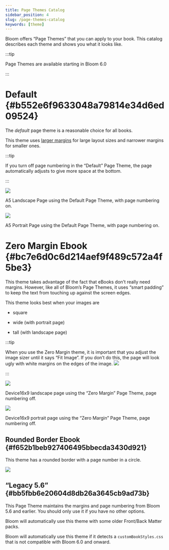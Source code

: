 ```yaml
---
title: Page Themes Catalog
sidebar_position: 4
slug: /page-themes-catalog
keywords: [theme]
---
```




Bloom offers “Page Themes” that you can apply to your book. This catalog describes each theme and shows you what it looks like.


:::tip

Page Themes are available starting in Bloom 6.0

:::




# Default {#b552e6f9633048a79814e34d6ed09524}


<div class='notion-row'>
<div class='notion-column' style={{width: 'calc((100% - (min(32px, 4vw) * 1)) * 0.5)'}}>


The _default_ page theme is a reasonable choice for all books.



This theme uses [larger margins](/margins) for large layout sizes and narrower margins for smaller ones.




:::tip

If you turn off page numbering in the “Default” Page Theme, the page automatically adjusts to give more space at the bottom.

:::




</div><div className='notion-spacer'></div>

<div class='notion-column' style={{width: 'calc((100% - (min(32px, 4vw) * 1)) * 0.5)'}}>


![](./page-themes-catalog.3d1f361d-08ce-49bd-9bfe-7a1bd1bf11dd.png)



A5 Landscape Page using the Default Page Theme, with page numbering on.



![](./page-themes-catalog.ea8c05a8-d51d-4ba1-8503-09cd5c68ad5b.png)



A5 Portrait Page using the Default Page Theme, with page numbering on.


</div><div className='notion-spacer'></div>
</div>


# Zero Margin Ebook {#bc7e6d0c6d214aef9f489c572a4f5be3}


<div class='notion-row'>
<div class='notion-column' style={{width: 'calc((100% - (min(32px, 4vw) * 1)) * 0.5000000000000001)'}}>


This theme takes advantage of the fact that eBooks don’t really need margins. However, like all of Bloom’s Page Themes, it uses “smart padding” to keep the text from touching up against the screen edges.



This theme looks best when your images are


- square

- wide (with portrait page)

- tall (with landscape page)




:::tip

When you use the Zero Margin theme, it is important that you adjust the image sizer until it says “Fit Image”. If you don’t do this, the page will look ugly with white margins on the edges of the image.
![](./page-themes-catalog.88e460b8-a8af-4c40-b89c-6c4d49c0609e.png)

:::





</div><div className='notion-spacer'></div>

<div class='notion-column' style={{width: 'calc((100% - (min(32px, 4vw) * 1)) * 0.5)'}}>


![](./page-themes-catalog.cc7905c9-6100-440f-ab1b-c55dc41717f0.png)



Device16x9 landscape page using the “Zero Margin” Page Theme, page numbering off.



![](./page-themes-catalog.74d7a150-bf85-43fa-9ba4-eee64325772a.png)



Device16x9 portrait page using the “Zero Margin” Page Theme, page numbering off.


</div><div className='notion-spacer'></div>
</div>


## Rounded Border Ebook {#f652b1beb927406495bbecda3430d921}


<div class='notion-row'>
<div class='notion-column' style={{width: 'calc((100% - (min(32px, 4vw) * 1)) * 0.5)'}}>


This theme has a rounded border with a page number in a circle.



</div><div className='notion-spacer'></div>

<div class='notion-column' style={{width: 'calc((100% - (min(32px, 4vw) * 1)) * 0.5)'}}>


![](./page-themes-catalog.aa41c9d8-df26-453f-ab01-8929ecfc5f93.png)


</div><div className='notion-spacer'></div>
</div>


## “Legacy 5.6” {#bb5fbb6e20604d8db26a3645cb9ad73b}


This Page Theme maintains the margins and page numbering from Bloom 5.6 and earlier. You should only use it if you have no other options.


Bloom will automatically use this theme with some older Front/Back Matter packs.


Bloom will automatically use this theme if it detects a `customBookStyles.css` that is not compatible with Bloom 6.0 and onward.

